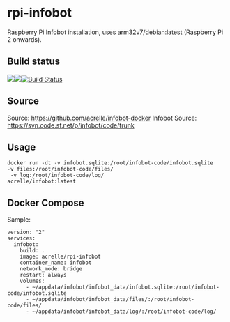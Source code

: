 # rpi-infobot

Raspberry Pi Infobot installation, uses arm32v7/debian:latest (Raspberry Pi 2 onwards).

## Build status
[![](https://images.microbadger.com/badges/version/acrelle/rpi-infobot.svg)](https://microbadger.com/images/acrelle/rpi-infobot "Get your own version badge on microbadger.com")[![](https://images.microbadger.com/badges/image/acrelle/rpi-infobot.svg)](https://microbadger.com/images/acrelle/rpi-infobot "Get your own image badge on microbadger.com")[![Build Status](https://jenkins.relle.uk/buildStatus/icon?job=rpi-infobot)](https://jenkins.relle.uk/job/rpi-infobot)

## Source
Source: https://github.com/acrelle/infobot-docker
Infobot Source: https://svn.code.sf.net/p/infobot/code/trunk 

## Usage

```
docker run -dt -v infobot.sqlite:/root/infobot-code/infobot.sqlite 
-v files:/root/infobot-code/files/
 -v log:/root/infobot-code/log/ 
acrelle/infobot:latest
```

## Docker Compose

Sample:

```
version: "2"
services:
  infobot:
    build: .
    image: acrelle/rpi-infobot
    container_name: infobot
    network_mode: bridge
    restart: always
    volumes:
      - ~/appdata/infobot/infobot_data/infobot.sqlite:/root/infobot-code/infobot.sqlite 
      - ~/appdata/infobot/infobot_data/files/:/root/infobot-code/files/ 
      - ~/appdata/infobot/infobot_data/log/:/root/infobot-code/log/
```
